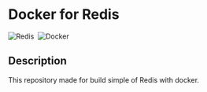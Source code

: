 # Docker for Redis
<img alt="Redis" src="https://img.shields.io/badge/Redis-DC382D?&style=flat&logo=redis&logoColor=FFFFFF">&nbsp;
<img alt="Docker" src="https://img.shields.io/badge/Docker-2496ED?&style=flat&logo=docker&logoColor=ffffff">&nbsp;

## Description
This repository made for build simple of Redis with docker.